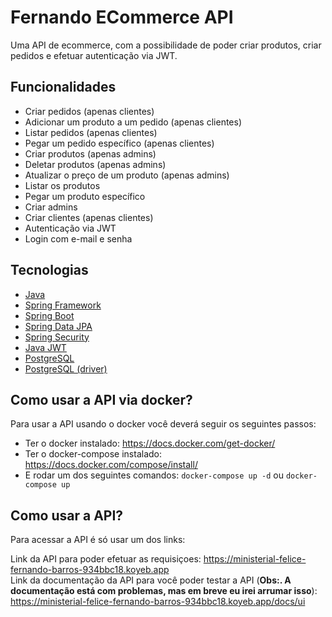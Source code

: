# Fernando ECommerce API

Uma API de ecommerce, com a possibilidade de poder criar produtos, criar pedidos e efetuar autenticação via JWT.

## Funcionalidades
- Criar pedidos (apenas clientes)
- Adicionar um produto a um pedido (apenas clientes)
- Listar pedidos (apenas clientes)
- Pegar um pedido específico (apenas clientes)
- Criar produtos (apenas admins)
- Deletar produtos (apenas admins)
- Atualizar o preço de um produto (apenas admins)
- Listar os produtos
- Pegar um produto específico
- Criar admins
- Criar clientes (apenas clientes)
- Autenticação via JWT
- Login com e-mail e senha

## Tecnologias
- [Java](https://www.java.com/pt-BR/)
- [Spring Framework](https://spring.io/projects/spring-framework)
- [Spring Boot](https://spring.io/projects/spring-boot)
- [Spring Data JPA](https://spring.io/projects/spring-data-jpa)
- [Spring Security](https://spring.io/projects/spring-security)
- [Java JWT](https://github.com/auth0/java-jwt)
- [PostgreSQL](https://www.postgresql.org/)
- [PostgreSQL (driver)](https://github.com/pgjdbc/pgjdbc)




## Como usar a API via docker?
Para usar a API usando o docker você deverá seguir os seguintes passos:
- Ter o docker instalado: https://docs.docker.com/get-docker/
- Ter o docker-compose instalado: https://docs.docker.com/compose/install/
- E rodar um dos seguintes comandos: ```docker-compose up -d``` ou ```docker-compose up```

## Como usar a API?
Para acessar a API é só usar um dos links:
<br>

Link da API para poder efetuar as requisiçoes: https://ministerial-felice-fernando-barros-934bbc18.koyeb.app
<br>
Link da documentação da API para você poder testar a API (**Obs:. A documentação está com problemas, mas em breve eu irei arrumar isso**): https://ministerial-felice-fernando-barros-934bbc18.koyeb.app/docs/ui
